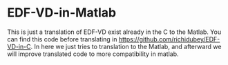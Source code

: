 # EDF-VD-in-Matlab
This is just a translation of EDF-VD exist already in the C to the Matlab.
You can find this code before translating in https://github.com/richidubey/EDF-VD-in-C.
In here we just tries to translation to the Matlab, and afterward we will improve translated code to more compatibility in matlab.
